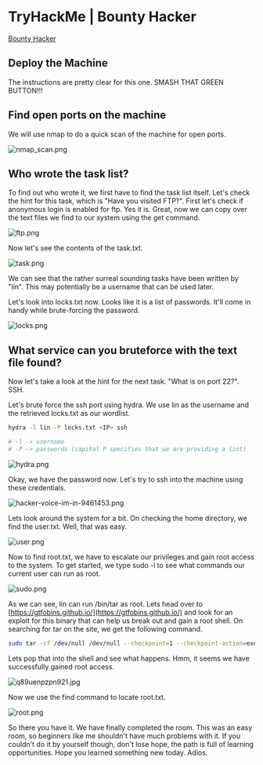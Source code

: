 # TryHackMe | Bounty Hacker

[Bounty Hacker](https://tryhackme.com/room/cowboyhacker)

## Deploy the Machine

The instructions are pretty clear for this one. SMASH THAT GREEN BUTTON!!!

## Find open ports on the machine

We will use nmap to do a quick scan of the machine for open ports.

![nmap_scan.png](images/nmap_scan.png)

## Who wrote the task list?

To find out who wrote it, we first have to find the task list itself. Let's check the hint for this task, which is "Have you visited FTP?". First let's check if anonymous login is enabled for ftp. Yes it is. Great, now we can copy over the text files we find to our system using the get command.

![ftp.png](images/ftp.png)

Now let's see the contents of the task.txt.

![task.png](images/task.png)

We can see that the rather surreal sounding tasks have been written by "lin". This may potentially be a username that can be used later.

Let's look into locks.txt now. Looks like it is a list of passwords. It'll come in handy while brute-forcing the password.

![locks.png](images/locks.png)

## What service can you bruteforce with the text file found?

Now let's take a look at the hint for the next task. "What is on port 22?". SSH.

Let's brute force the ssh port using hydra. We use lin as the username and the retrieved locks.txt as our wordlist.

```bash
hydra -l lin -P locks.txt <IP> ssh

# -l -> username
# -P -> passwords (capital P specifies that we are providing a list)
```

![hydra.png](images/hydra.png)

Okay, we have the password now. Let's try to ssh into the machine using these credentials.

![hacker-voice-im-in-9461453.png](images/hacker-voice-im-in-9461453.png)

Lets look around the system for a bit. On checking the home directory, we find the user.txt. Well, that was easy.

![user.png](images/user.png)

Now to find root.txt, we have to escalate our privileges and gain root access to the system. To get started, we type sudo -l to see what commands our current user can run as root.

![sudo.png](images/sudo.png)

As we can see, lin can run /bin/tar as root. Lets head over to [https://gtfobins.github.io/](https://gtfobins.github.io/) and look for an exploit for this binary that can help us break out and gain a root shell. On searching for tar on the site, we get the following command.

```bash
sudo tar -cf /dev/null /dev/null --checkpoint=1 --checkpoint-action=exec=/bin/sh
```

Lets pop that into the shell and see what happens. Hmm, it seems we have successfully gained root access.

![q89uenpzpn921.jpg](images/q89uenpzpn921.jpg)

Now we use the find command to locate root.txt.

![root.png](images/root.png)

So there you have it. We have finally completed the room. This was an easy room, so beginners like me shouldn't have much problems with it. If you couldn't do it by yourself though, don't lose hope, the path is full of learning opportunities. Hope you learned something new today. Adios.
